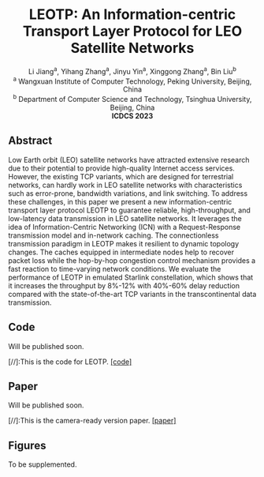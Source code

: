 # <center> LEOTP: An Information-centric Transport Layer Protocol for LEO Satellite Networks </center>
<div align='center'> Li Jiang<sup>a</sup>, Yihang Zhang<sup>a</sup>, Jinyu Yin<sup>a</sup>, Xinggong Zhang<sup>a</sup>, Bin Liu<sup>b</sup> </div>
<div align='center'> <sup>a</sup> Wangxuan Institute of Computer Technology, Peking University, Beijing, China </div>
<div align='center'> <sup>b</sup> Department of Computer Science and Technology, Tsinghua University, Beijing, China </div>
<div align='center'> <b> ICDCS 2023 </b> </div>

## Abstract 

Low Earth orbit (LEO) satellite networks have attracted extensive research due to their potential to provide high-quality Internet access services. However, the existing TCP variants, which are designed for terrestrial networks, can hardly work in LEO satellite networks with characteristics such as error-prone, bandwidth variations, and link switching. To address these challenges, in this paper we present a new information-centric transport layer protocol LEOTP to guarantee reliable, high-throughput, and low-latency data transmission in LEO satellite networks. It leverages the idea of Information-Centric Networking (ICN) with a Request-Response transmission model and in-network caching. The connectionless transmission paradigm in LEOTP makes it resilient to dynamic topology changes. The caches equipped in intermediate nodes help to recover packet loss while the hop-by-hop congestion control mechanism provides a fast reaction to time-varying network conditions. We evaluate the performance of LEOTP in emulated Starlink constellation, which shows that it increases the throughput by 8%-12% with 40%-60% delay reduction compared with the state-of-the-art TCP variants in the transcontinental data transmission.

## Code

Will be published soon.

[//]:This is the code for LEOTP. [[code]](https://github.com/jl99888/LEOTP)

## Paper

Will be published soon.

[//]:This is the camera-ready version paper. [[paper]](./LEOTP_icdcs_cr_v3.pdf)

## Figures

To be supplemented.
